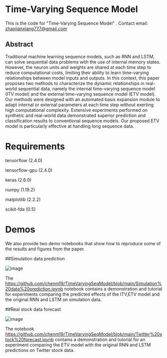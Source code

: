 # Time-Varying Sequence Model
This is the code for "Time-Varying Sequence Model" .
Contact email: zhaojianxiang777@gmail.com

## Abstract

Traditional machine learning sequence models, such as RNN and LSTM, can solve sequential data problems with the use of internal memory states. However, the neuron units and weights are shared at each time step to reduce computational costs, limiting their ability to learn time-varying relationships between model inputs and outputs. In this context, this paper proposes two methods to characterize the dynamic relationships in real-world sequential data, namely the internal time-varying sequence model (ITV model) and the external time-varying sequence model (ETV model). Our methods were designed with an automated basis expansion module to adapt internal or external parameters at each time step without exerting high computational complexity. Extensive experiments performed on synthetic and real-world data demonstrated superior prediction and classification results to conventional sequence models. Our proposed ETV model is particularly effective at handling long sequence data. 

# Requirements

tensorflow (2.4.0)

tensorflow-gpu (2.4.0)

keras (2.6.0)

numpy (1.19.2)

matplotlib (2.2.2)

scikit-fda (0.5)


# Demos

We also provide two demo notebooks that show how to reproduce some of the results and figures from the paper.

##Simulation data prediction

![image](https://github.com/chenm19/TimeVaryingSeqModel/blob/main/figs/Simulation.png)

The https://github.com/chenm19/TimeVaryingSeqModel/blob/main/Simulation%20data%20prediction.ipynb notebook contains a demonstration and tutorial for experiments comparing the predicted effects of the ITV,ETV model and the original RNN and LSTM on simulation data.




##Real stock data forecast

![image](https://github.com/chenm19/TimeVaryingSeqModel/blob/main/figs/stock.png)

The notebook https://github.com/chenm19/TimeVaryingSeqModel/blob/main/Twitter%20stock%20forecast.ipynb contains a demonstration and tutorial for an experiment comparing the ETV model with the original RNN and LSTM predictions on Twitter stock data.

